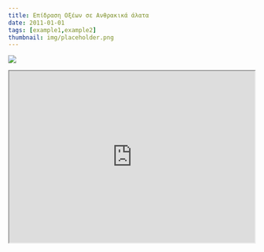 ```yaml
---
title: Επίδραση Οξέων σε Ανθρακικά άλατα
date: 2011-01-01
tags: [example1,example2]
thumbnail: img/placeholder.png
---
```

![](http://3.bp.blogspot.com/-wpSun-084XA/TpfTz4E-bEI/AAAAAAAADig/hiIj6Cr1224/s320/%25CE%2591%25CF%2585%25CE%25B3%25CF%258C.jpg) 
<iframe height="350" src="https://docs.google.com/file/d/0B_I1oSy0BsA3U2E1aGlrSmdqTnM/preview" width="500"></iframe>
